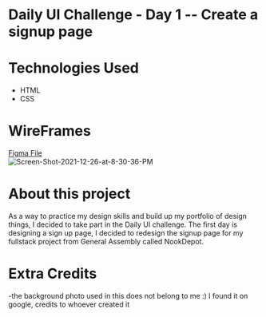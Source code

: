 # Daily UI Challenge - Day 1 -- Create a signup page 

# Technologies Used 
- HTML 
- CSS 

# WireFrames
[Figma File](https://www.figma.com/proto/FnmINbU2JRZ2ca7oEUYyii/DailyUI-Day-1?page-id=0%3A1&node-id=2%3A2&viewport=241%2C48%2C0.59&scaling=scale-down)<br>
<img src="https://i.ibb.co/zbM3c67/Screen-Shot-2021-12-26-at-8-30-36-PM.png" alt="Screen-Shot-2021-12-26-at-8-30-36-PM">

# About this project 
As a way to practice my design skills and build up my portfolio of design things, I decided to take part in the Daily UI challenge. The first day is designing a sign up page, I decided to redesign the signup page for my fullstack project from General Assembly called NookDepot. 

# Extra Credits 
-the background photo used in this does not belong to me :) I found it on google, credits to whoever created it 